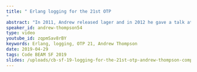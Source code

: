 ```yaml
---
title: " Erlang logging for the 21st OTP
"
abstract: "In 2011, Andrew released lager and in 2012 he gave a talk at Erlang Factory SF explaining why he wrote it and comparing it to all the alternatives available at the time. A lot has changed since; most of the old competitors to lager have fallen out of usage, Elixir now exists and has its own logger and now, with OTP 21, Erlang finally has a new logger in the standard library. This talk will revisit the Erlang logging scene and compare all the modern alternatives."
speaker_id: andrew-thompson54
type: video
youtube_id: zqpmSav8rBY
keywords: Erlang, logging, OTP 21, Andrew Thompson
date: 2019-04-29
tags: Code BEAM SF 2019
slides: /uploads/cb-sf-19-logging-for-the-21st-otp-andrew-thompson-compressed.pdf
---
```


